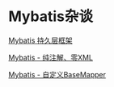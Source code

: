 # Mybatis杂谈

[Mybatis 持久层框架](mybatis-example-hello-world)

[Mybatis - 纯注解、零XML](mybatis-example-annotation)

[Mybatis - 自定义BaseMapper](mybatis-example-language-driver)